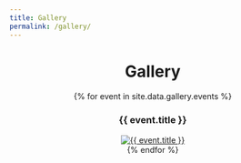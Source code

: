 ```yaml
---
title: Gallery
permalink: /gallery/
---
```


<div class='container'>
  <header class="masthead text-center">
    <h1>Gallery</h1>
    <div class="gallery">
      {% for event in site.data.gallery.events %}
        <div class="event">
          <h3>{{ event.title }}</h3>
          <a href="/gallery/{{ event.folder }}/">
            <img src="/gallery/{{ event.folder }}/{{ event.representative_photo }}" alt="{{ event.title }}" />
          </a>
        </div>
      {% endfor %}
    </div>
  </header>
</div>
